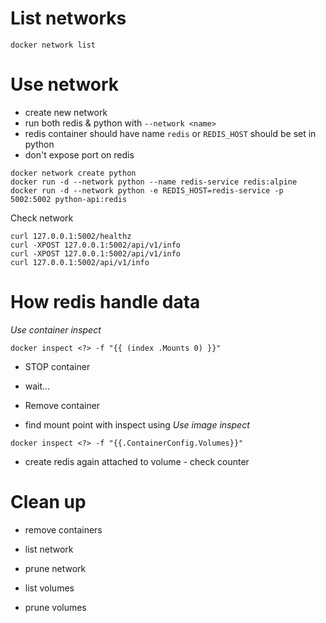 # List networks

```
docker network list
```

# Use network

- create new network
- run both redis & python with `--network <name>`
- redis container should have name `redis` or `REDIS_HOST` should be set in python
- don't expose port on redis

```
docker network create python
docker run -d --network python --name redis-service redis:alpine
docker run -d --network python -e REDIS_HOST=redis-service -p 5002:5002 python-api:redis
```


Check network
```
curl 127.0.0.1:5002/healthz
curl -XPOST 127.0.0.1:5002/api/v1/info
curl -XPOST 127.0.0.1:5002/api/v1/info
curl 127.0.0.1:5002/api/v1/info
```

# How redis handle data


*Use  container inspect*
```
docker inspect <?> -f "{{ (index .Mounts 0) }}"
```
- STOP container
- wait...
- Remove container

- find mount point with inspect using
*Use image inspect*
```
docker inspect <?> -f "{{.ContainerConfig.Volumes}}"
```
- create redis again attached to volume - check counter


# Clean up
- remove containers

- list network
- prune network

- list volumes
- prune volumes
